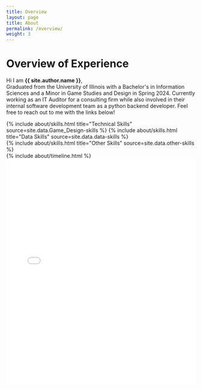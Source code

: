 ```yaml
---
title: Overview
layout: page
title: About
permalink: /overview/
weight: 3
---
```


# **Overview of Experience**

Hi I am **{{ site.author.name }}**,<br>
Graduated from the University of Illinois with a Bachelor's in Information Sciences and a Minor in Game Studies and Design in Spring 2024. Currently working as an IT Auditor for a consulting firm while also involved in their internal software development team as a python backend developer. Feel free to reach out to me with the links below!

<div class="row">
{% include about/skills.html title="Technical Skills" source=site.data.Game_Design-skills %}
{% include about/skills.html title="Data Skills" source=site.data.data-skills %}
</div>

<div class="row">
{% include about/skills.html title="Other Skills" source=site.data.other-skills %}
</div>

<div class="row">
{% include about/timeline.html %}
</div>

<embed src="{{ site.baseurl }}/assets/html/Resume_Colton_Keiser.pdf" alt = "Resume" type="application/pdf" width="100%" height="600px" />
